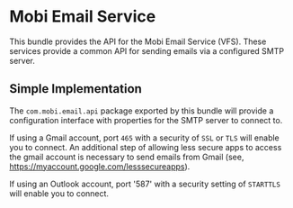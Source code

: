 # Mobi Email Service
This bundle provides the API for the Mobi Email Service (VFS). These services provide a common API for sending emails via a configured SMTP server.

## Simple Implementation
The `com.mobi.email.api` package exported by this bundle will provide a configuration interface with properties for the SMTP server to connect to.

If using a Gmail account, port `465` with a security of `SSL` or `TLS` will enable you to connect. An additional step of allowing less secure apps to access the gmail account is necessary to send emails from Gmail (see, https://myaccount.google.com/lesssecureapps).

If using an Outlook account, port '587' with a security setting of `STARTTLS` will enable you to connect.